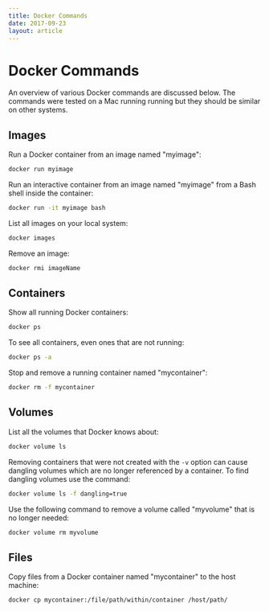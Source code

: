 ```yaml
---
title: Docker Commands
date: 2017-09-23
layout: article
---
```


# Docker Commands

An overview of various Docker commands are discussed below. The commands were
tested on a Mac running running but they should be similar on other systems.

## Images

Run a Docker container from an image named "myimage":

```bash
docker run myimage
```

Run an interactive container from an image named "myimage" from a Bash shell
inside the container:

```bash
docker run -it myimage bash
```

List all images on your local system:

```bash
docker images
```

Remove an image:

```bash
docker rmi imageName
```

## Containers

Show all running Docker containers:

```bash
docker ps
```

To see all containers, even ones that are not running:

```bash
docker ps -a
```

Stop and remove a running container named "mycontainer":

```bash
docker rm -f mycontainer
```

## Volumes

List all the volumes that Docker knows about:

```bash
docker volume ls
```

Removing containers that were not created with the `-v` option can cause
dangling volumes which are no longer referenced by a container. To find
dangling volumes use the command:

```bash
docker volume ls -f dangling=true
```

Use the following command to remove a volume called "myvolume" that is no
longer needed:

```bash
docker volume rm myvolume
```

## Files

Copy files from a Docker container named "mycontainer" to the host machine:

```bash
docker cp mycontainer:/file/path/within/container /host/path/
```

